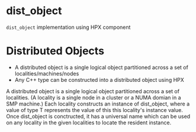 # dist_object
`dist_object` implementation using HPX component

# Distributed Objects
- A distributed object is a single logical object partitioned across a set of localities/machines/nodes
- Any C++ type can be constructed into a distributed object using HPX

A distributed object is a single logical object partitioned across 
a set of localities. (A locality is a single node in a cluster or a 
NUMA domian in a SMP machine.) Each locality constructs an instance of
dist_object<T>, where a value of type T represents the value of this
this locality's instance value. Once dist_object<T> is conctructed, it
has a universal name which can be used on any locality in the given
localities to locate the resident instance.
